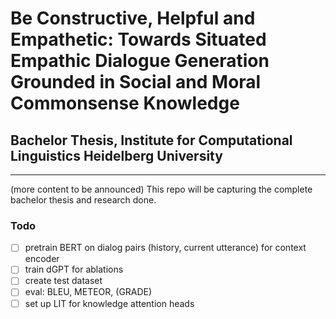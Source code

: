 # Be Constructive, Helpful and Empathetic: Towards Situated Empathic Dialogue Generation Grounded in Social and Moral Commonsense Knowledge
## Bachelor Thesis, Institute for Computational Linguistics Heidelberg University

***
(more content to be announced)
This repo will be capturing the complete bachelor thesis and research done.

### Todo

- [ ] pretrain BERT on dialog pairs (history, current utterance) for context encoder
- [ ] train dGPT for ablations
- [ ] create test dataset
- [ ] eval: BLEU, METEOR, (GRADE)
- [ ] set up LIT for knowledge attention heads
